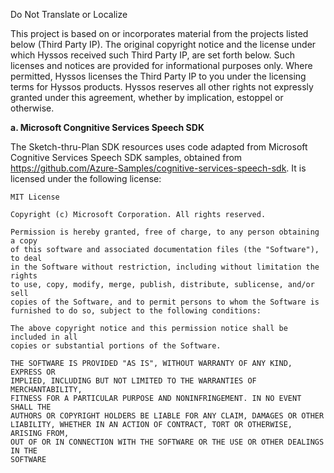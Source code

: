 Do Not Translate or Localize

This project is based on or incorporates material from the projects listed below (Third Party IP). The original copyright notice and the license under which Hyssos received such Third Party IP, are set forth below. Such licenses and notices are provided for informational purposes only. Where permitted, Hyssos licenses the Third Party IP to you under the licensing terms for Hyssos products. Hyssos reserves all other rights not expressly granted under this agreement, whether by implication, estoppel or otherwise.

**a. Microsoft Congnitive Services Speech SDK**

The Sketch-thru-Plan SDK resources uses code adapted from Microsoft Cognitive Services Speech SDK samples, obtained from https://github.com/Azure-Samples/cognitive-services-speech-sdk. It is licensed under the following license:

```
MIT License

Copyright (c) Microsoft Corporation. All rights reserved.

Permission is hereby granted, free of charge, to any person obtaining a copy
of this software and associated documentation files (the "Software"), to deal
in the Software without restriction, including without limitation the rights
to use, copy, modify, merge, publish, distribute, sublicense, and/or sell
copies of the Software, and to permit persons to whom the Software is
furnished to do so, subject to the following conditions:

The above copyright notice and this permission notice shall be included in all
copies or substantial portions of the Software.

THE SOFTWARE IS PROVIDED "AS IS", WITHOUT WARRANTY OF ANY KIND, EXPRESS OR
IMPLIED, INCLUDING BUT NOT LIMITED TO THE WARRANTIES OF MERCHANTABILITY,
FITNESS FOR A PARTICULAR PURPOSE AND NONINFRINGEMENT. IN NO EVENT SHALL THE
AUTHORS OR COPYRIGHT HOLDERS BE LIABLE FOR ANY CLAIM, DAMAGES OR OTHER
LIABILITY, WHETHER IN AN ACTION OF CONTRACT, TORT OR OTHERWISE, ARISING FROM,
OUT OF OR IN CONNECTION WITH THE SOFTWARE OR THE USE OR OTHER DEALINGS IN THE
SOFTWARE
```

